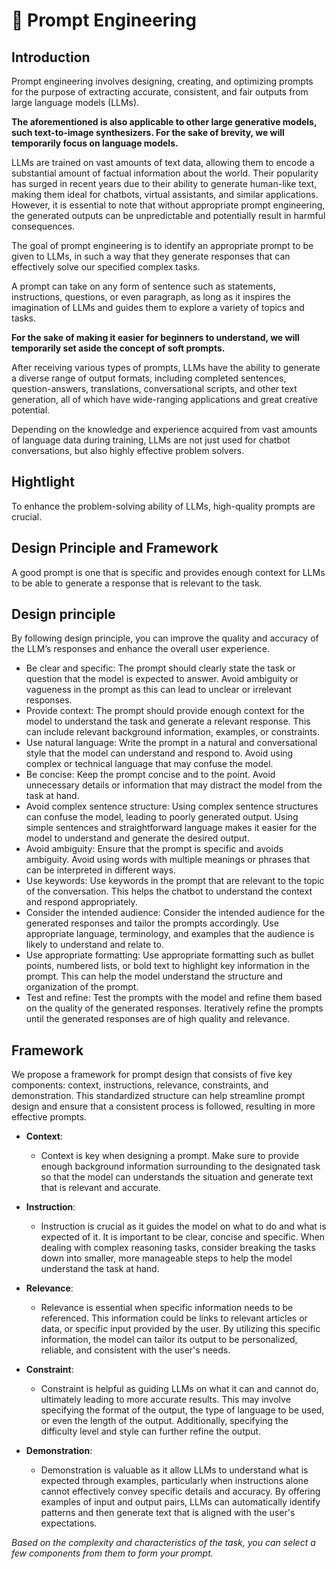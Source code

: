 # 🌠 Prompt Engineering
## Introduction
Prompt engineering involves designing, creating, and optimizing prompts for the purpose of extracting accurate, consistent, and fair outputs from large language models (LLMs). 

**The aforementioned is also applicable to other large generative models, such text-to-image synthesizers. For the sake of brevity, we will temporarily focus on language models.**


LLMs are trained on vast amounts of text data, allowing them to encode a substantial amount of factual information about the world. Their popularity has surged in recent years due to their ability to generate human-like text, making them ideal for chatbots, virtual assistants, and similar applications. However, it is essential to note that without appropriate prompt engineering, the generated outputs can be unpredictable and potentially result in harmful consequences.

The goal of prompt engineering is to identify an appropriate prompt to be given to LLMs, in such a way that they generate responses that can effectively solve our specified complex tasks. 

A prompt can take on any form of sentence such as statements, instructions, questions, or even paragraph, as long as it inspires the imagination of LLMs and guides them to explore a variety of topics and tasks.

**For the sake of making it easier for beginners to understand, we will temporarily set aside the concept of soft prompts.**

After receiving various types of prompts, LLMs have the ability to generate a diverse range of output formats, including completed sentences, question-answers, translations, conversational scripts, and other text generation, all of which have wide-ranging applications and great creative potential. 

Depending on the knowledge and experience acquired from vast amounts of language data during training, LLMs are not just used for chatbot conversations, but also highly effective problem solvers. 

## Hightlight
To enhance the problem-solving ability of LLMs, high-quality prompts are crucial.

## Design Principle and Framework 
A good prompt is one that is specific and provides enough context for LLMs to be able to generate a response that is relevant to the task.

## Design principle
By following design principle, you can improve the quality and accuracy of the LLM’s responses and enhance the overall user experience.

- Be clear and specific: The prompt should clearly state the task or question that the model is expected to answer. Avoid ambiguity or vagueness in the prompt as this can lead to unclear or irrelevant responses.
-	Provide context: The prompt should provide enough context for the model to understand the task and generate a relevant response. This can include relevant background information, examples, or constraints.
-	Use natural language: Write the prompt in a natural and conversational style that the model can understand and respond to. Avoid using complex or technical language that may confuse the model.
-	Be concise: Keep the prompt concise and to the point. Avoid unnecessary details or information that may distract the model from the task at hand.
-	Avoid complex sentence structure: Using complex sentence structures can confuse the model, leading to poorly generated output. Using simple sentences and straightforward language makes it easier for the model to understand and generate the desired output.
-	Avoid ambiguity: Ensure that the prompt is specific and avoids ambiguity. Avoid using words with multiple meanings or phrases that can be interpreted in different ways.
-	Use keywords: Use keywords in the prompt that are relevant to the topic of the conversation. This helps the chatbot to understand the context and respond appropriately.
-	Consider the intended audience: Consider the intended audience for the generated responses and tailor the prompts accordingly. Use appropriate language, terminology, and examples that the audience is likely to understand and relate to.
-	Use appropriate formatting: Use appropriate formatting such as bullet points, numbered lists, or bold text to highlight key information in the prompt. This can help the model understand the structure and organization of the prompt.
-	Test and refine: Test the prompts with the model and refine them based on the quality of the generated responses. Iteratively refine the prompts until the generated responses are of high quality and relevance.

## Framework
We propose a framework for prompt design that consists of five key components: context, instructions, relevance, constraints, and demonstration. This standardized structure can help streamline prompt design and ensure that a consistent process is followed, resulting in more effective prompts.

- **Context**:  
  - Context is key when designing a prompt. Make sure to provide enough background information surrounding to the designated task so that the model can understands the situation and generate text that is relevant and accurate. 

- **Instruction**:
  - Instruction is crucial as it guides the model on what to do and what is expected of it. It is important to be clear, concise and specific. When dealing with complex reasoning tasks, consider breaking the tasks down into smaller, more manageable steps to help the model understand the task at hand.

- **Relevance**:
  - Relevance is essential when specific information needs to be referenced. This information could be links to relevant articles or data, or specific input provided by the user. By utilizing this specific information, the model can tailor its output to be personalized, reliable, and consistent with the user's needs.

- **Constraint**:    
  - Constraint is helpful as guiding LLMs on what it can and cannot do, ultimately leading to more accurate results. This may involve specifying the format of the output, the type of language to be used, or even the length of the output. Additionally, specifying the difficulty level and style can further refine the output.

- **Demonstration**: 
  - Demonstration is valuable as it allow LLMs to understand what is expected through examples, particularly when instructions alone cannot effectively convey specific details and accuracy. By offering examples of input and output pairs, LLMs can automatically identify patterns and then generate text that is aligned with the user's expectations.

*Based on the complexity and characteristics of the task, you can select a few components from them to form your prompt.*






